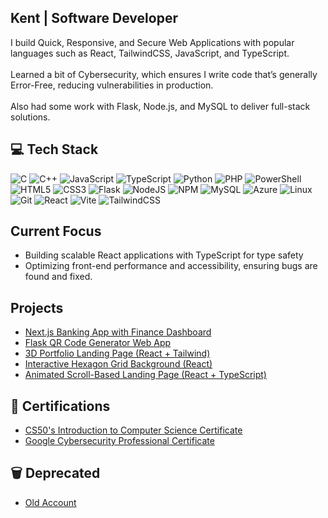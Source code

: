 ## Kent | Software Developer
I build Quick, Responsive, and Secure Web Applications with popular languages such as React, TailwindCSS, JavaScript, and TypeScript.  
<br>Learned a bit of Cybersecurity, which ensures I write code that’s generally Error-Free, reducing vulnerabilities in production.  
<br>Also had some work with Flask, Node.js, and MySQL to deliver full-stack solutions.


## 💻 Tech Stack
![C](https://img.shields.io/badge/c-%2300599C.svg?style=for-the-badge&logo=c&logoColor=white) ![C++](https://img.shields.io/badge/c++-%2300599C.svg?style=for-the-badge&logo=c%2B%2B&logoColor=white) ![JavaScript](https://img.shields.io/badge/javascript-%23323330.svg?style=for-the-badge&logo=javascript&logoColor=%23F7DF1E) ![TypeScript](https://img.shields.io/badge/typescript-%23007ACC.svg?style=for-the-badge&logo=typescript&logoColor=white) ![Python](https://img.shields.io/badge/python-3670A0?style=for-the-badge&logo=python&logoColor=ffdd54) ![PHP](https://img.shields.io/badge/php-%23777BB4.svg?style=for-the-badge&logo=php&logoColor=white) ![PowerShell](https://img.shields.io/badge/PowerShell-%235391FE.svg?style=for-the-badge&logo=powershell&logoColor=white) ![HTML5](https://img.shields.io/badge/html5-%23E34F26.svg?style=for-the-badge&logo=html5&logoColor=white) ![CSS3](https://img.shields.io/badge/css3-%231572B6.svg?style=for-the-badge&logo=css3&logoColor=white) ![Flask](https://img.shields.io/badge/flask-%23000.svg?style=for-the-badge&logo=flask&logoColor=white) ![NodeJS](https://img.shields.io/badge/node.js-6DA55F?style=for-the-badge&logo=node.js&logoColor=white) ![NPM](https://img.shields.io/badge/NPM-%23CB3837.svg?style=for-the-badge&logo=npm&logoColor=white) ![MySQL](https://img.shields.io/badge/mysql-4479A1.svg?style=for-the-badge&logo=mysql&logoColor=white) ![Azure](https://img.shields.io/badge/azure-%230072C6.svg?style=for-the-badge&logo=microsoftazure&logoColor=white) ![Linux](https://img.shields.io/badge/Linux-FCC624?style=for-the-badge&logo=linux&logoColor=black) ![Git](https://img.shields.io/badge/git-%23F05033.svg?style=for-the-badge&logo=git&logoColor=white) ![React](https://img.shields.io/badge/react-%2320232a.svg?style=for-the-badge&logo=react&logoColor=%2361DAFB) ![Vite](https://img.shields.io/badge/vite-%23646CFF.svg?style=for-the-badge&logo=vite&logoColor=white) ![TailwindCSS](https://img.shields.io/badge/tailwindcss-%2338B2AC.svg?style=for-the-badge&logo=tailwind-css&logoColor=white)


## Current Focus
- Building scalable React applications with TypeScript for type safety  
- Optimizing front-end performance and accessibility, ensuring bugs are found and fixed.


## Projects

- [Next.js Banking App with Finance Dashboard](https://github.com/Kentthou/banking-nextjs)
- [Flask QR Code Generator Web App](https://github.com/Kentthou/qr-code-generator)
- [3D Portfolio Landing Page (React + Tailwind)](https://github.com/Kentthou/react-3d-page)
- [Interactive Hexagon Grid Background (React)](https://github.com/Kentthou/react-hexgrid)
- [Animated Scroll-Based Landing Page (React + TypeScript)](https://github.com/Kentthou/react-landing-page)


## 📄 Certifications
- [CS50's Introduction to Computer Science Certificate](https://iili.io/J7MgKHQ.png)  
- [Google Cybersecurity Professional Certificate](https://coursera.org/share/18a9aabae0178a6aec46071c4e77a139)


## 🗑️ Deprecated
- [Old Account](https://github.com/KentFiller)
